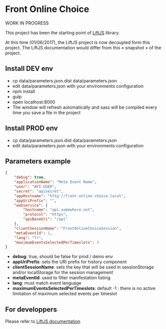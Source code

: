 # Front Online Choice

WORK IN PROGRESS

This project has been the starting point of [LiftJS](https://github.com/libre-informatique/LiftJS/) library.

At this time (01/06/2017), the LiftJS project is now decoupled form this project. The LiftJS documentation would differ from this « snapshot » of the project.

## Install DEV env

-   cp data/parameters.json.dist data/parameters.json
-   edit data/parameters.json with your environments configuration
-   npm install
-   gulp
-   open localhost:8000
-   The window will refresh automatically and sass will be compiled every time you save a file in the project

## Install PROD env

-   cp data/parameters.json.dist data/parameters.json
-   edit data/parameters.json with your environments configuration

## Parameters example

```json
{
    "debug": true,
    "applicationName": "Meta Event Name",
    "user": "API-USER",
    "secret": "apisecret",
    "appHostname": "http://front-online-choice.local",
    "appUriPrefix": "",
    "webservice": {
        "hostname": "api.somewhere.net",
        "protocol": "https",
        "apiBaseUri": "/api"
    },
    "clientSessionName": "FrontOnlineChoiceSession",
    "metaEventId": 1,
    "lang": "fr",
    "maximumEventsSelectedPerTimeslots": 3
}
```
* **debug**: true, should be false for prod / demo env
* **appUriPrefix**: sets the URI prefix for history component
* **clientSessionName**: sets the key that will be used in sessionStorage and/or localStorage for the session management
* **metaEventId**: used to filter manifestation listing
* **lang**: must match event language
* **maximumEventsSelectedPerTimeslots**: default -1 : there is no active limitation of maximum selected events per timeslot

## For developpers

Please refer to [LiftJS documentation](https://github.com/libre-informatique/LiftJS/blob/master/README.md)
